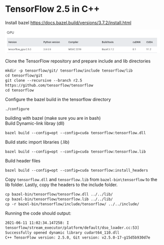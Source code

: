 # TensorFlow 2.5 in C++
Install bazel https://docs.bazel.build/versions/3.7.2/install.html <br>

![tools.png](tools.png)

Clone the TensorFlow repository and prepare include and lib directories
```
mkdir -p tensorflow/git/ tensorflow/include tensorflow/lib
cd tensorflow/git
git clone --recursive --branch r2.5 https://github.com/tensorflow/tensorflow
cd tensorflow
```

Configure the bazel build in the tensorflow directory
```
./configure
```

building with bazel (make sure you are in bash) <br>
Build Dynamic-link libray (dll)
```
bazel build --config=opt --config=cuda tensorflow:tensorflow.dll
```

Build static import libraries (.lib)
```
bazel build --config=opt --config=cuda tensorflow:tensorflow.lib
```

Build header files
```
bazel build --config=opt --config=cuda tensorflow:install_headers
```

Copy `tensorflow.dll` and `tensorflow.lib` from `bazel-bin\tensorflow` to the lib folder. Lastly, copy the headers to the include folder.
```
cp bazel-bin/tensorflow/tensorflow.dll ../../lib/
cp bazel-bin/tensorflow/tensorflow.lib ../../lib/
cp -r bazel-bin/tensorflow/include/tensorflow/ ../../include/
```

Running the code should output:
```
2021-06-11 11:02:34.147258: I tensorflow/stream_executor/platform/default/dso_loader.cc:53] Successfully opened dynamic library cudart64_110.dll
C++ TensorFlow version: 2.5.0, Git version: v2.5.0-17-g15d5b930d7e  
```